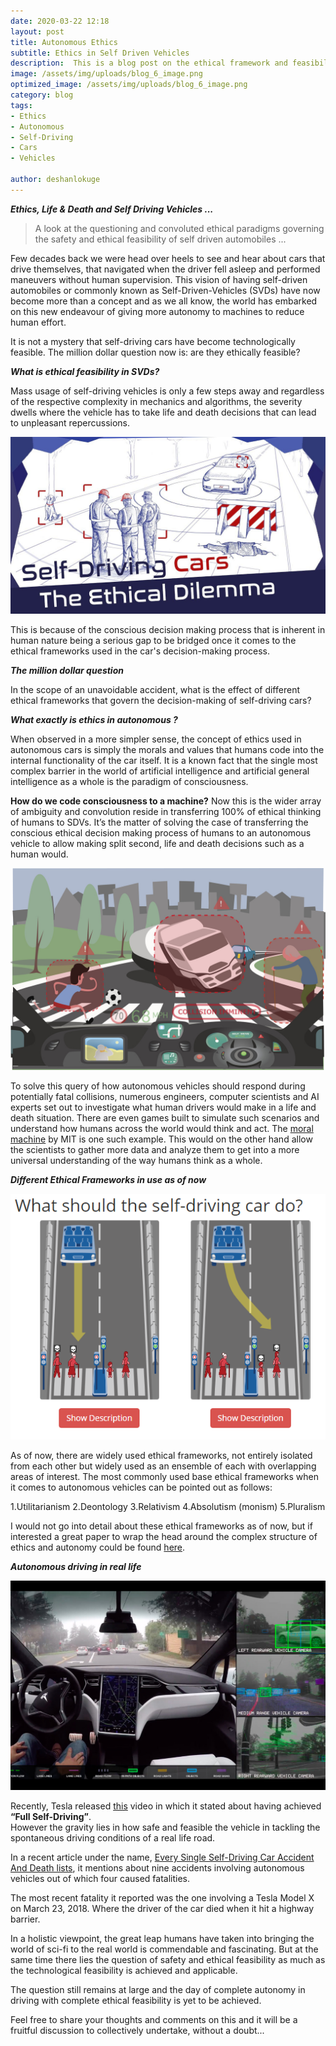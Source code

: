 ```yaml
---
date: 2020-03-22 12:18
layout: post
title: Autonomous Ethics
subtitle: Ethics in Self Driven Vehicles
description:  This is a blog post on the ethical framework and feasibility in Self Driven Vehicles (SDVs)
image: /assets/img/uploads/blog_6_image.png
optimized_image: /assets/img/uploads/blog_6_image.png
category: blog
tags:
- Ethics
- Autonomous
- Self-Driving
- Cars
- Vehicles

author: deshanlokuge
---
```


**_Ethics, Life & Death and Self Driving Vehicles ..._**

> A look at the questioning and convoluted ethical paradigms governing the safety and ethical feasibility of self driven automobiles ...

Few decades back we were head over heels to see and hear about cars that drive themselves, that navigated when the driver fell asleep and performed maneuvers without human supervision. This vision of having self-driven automobiles or commonly known as Self-Driven-Vehicles (SVDs) have now become more than a concept and as we all know, the world has embarked on this new endeavour of giving more autonomy to machines to reduce human effort.

It is not a mystery that self-driving cars have become technologically feasible. The million dollar question now is: are they ethically feasible?

**_What is ethical feasibility in SVDs?_**

Mass usage of self-driving vehicles is only a few steps away and regardless of the respective complexity in mechanics and algorithms, the severity dwells where the vehicle has to take life and death decisions that can lead to unpleasant repercussions.  

![blog_6_ethical_dilemma](/assets/img/uploads/blog_6_ethical_dilemma.png)

This is because of the conscious decision making process that is inherent in human nature being a serious gap to be bridged once it comes to the ethical frameworks used in the car's decision-making process.

**_The million dollar question_**

In the scope of an unavoidable accident, what is the effect of different ethical frameworks that govern the decision-making of self-driving cars?

**_What exactly is ethics in autonomous ?_**

When observed in a more simpler sense, the concept of ethics used in autonomous cars is simply the morals and values that humans code into the internal functionality of the car itself. It is a known fact that the single most complex barrier in the world of artificial intelligence and artificial general intelligence as a whole is the paradigm of consciousness.

**How do we code consciousness to a machine?**
Now this is the wider array of ambiguity and convolution reside in transferring 100% of ethical thinking of humans to SDVs. It’s the matter of solving the case of transferring the conscious ethical decision making process of humans to an autonomous vehicle to allow making split second, life and death decisions such as a human would.

![moral_machine](/assets/img/uploads/blog_6_moral_machine.png)

To solve this query of how autonomous vehicles should respond during potentially fatal collisions, numerous engineers, computer scientists and AI experts set out to investigate what human drivers would make in a life and death situation. There are even games built to simulate such scenarios and understand how humans across the world would think and act. The [moral machine](http://moralmachine.mit.edu/) by MIT is one such example. This would on the other hand allow the scientists to gather more data and analyze them to get into a more universal understanding of the way humans think as a whole.

**_Different Ethical Frameworks in use as of now_**

![ethics](/assets/img/uploads/blog_6_ethics.png)

As of now, there are widely used ethical frameworks, not entirely isolated from each other but widely used as an ensemble of each with overlapping areas of interest. The most commonly used base ethical frameworks when it comes to autonomous vehicles can be pointed out as follows:

1.Utilitarianism
2.Deontology
3.Relativism
4.Absolutism (monism)
5.Pluralism

I would not go into detail about these ethical frameworks as of now, but if interested a great paper to wrap the head around the complex structure of ethics and autonomy could be found [here](https://arxiv.org/pdf/1802.04103.pdf).


**_Autonomous driving in real life_**

![tesla](/assets/img/uploads/blog_6_tesla.png)

Recently, Tesla released [this](https://youtu.be/tlThdr3O5Qo) video in which it stated about having achieved **“Full Self-Driving”**.  
However the gravity lies in how safe and feasible the vehicle in tackling the spontaneous driving conditions of a real life road.

In a recent article  under the name, [Every Single Self-Driving Car Accident And Death lists](https://www.ranker.com/list/self-driving-car-accidents/eric-vega), it mentions about nine accidents involving autonomous vehicles out of which four caused fatalities.

The most recent fatality it reported was the one involving a Tesla Model X on March 23, 2018. Where the driver of the car died when it hit a highway barrier.

In a holistic viewpoint, the great leap humans have taken into bringing the world of sci-fi to the real world is commendable and fascinating. But at the same time there lies the question of safety and ethical feasibility as much as the technological feasibility is achieved and applicable.

The question still remains at large and the day of complete autonomy in driving with complete ethical feasibility is yet to be achieved.

Feel free to share your thoughts and comments on this and it will be a fruitful discussion to collectively undertake, without a doubt...
